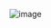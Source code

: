 ![image](https://github.com/kavitaj11/Selenium_Java_UITestAutomationFramework/assets/20327780/5553296f-428f-4b9b-97b7-c6a05f7d363c)

